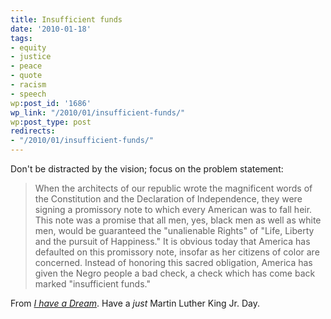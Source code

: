 ```yaml
---
title: Insufficient funds
date: '2010-01-18'
tags:
- equity
- justice
- peace
- quote
- racism
- speech
wp:post_id: '1686'
wp_link: "/2010/01/insufficient-funds/"
wp:post_type: post
redirects:
- "/2010/01/insufficient-funds/"
---
```


Don't be distracted by the vision; focus on the problem statement:

> When the architects of our republic wrote the magnificent words of the Constitution and the Declaration of Independence, they were signing a promissory note to which every American was to fall heir. This note was a promise that all men, yes, black men as well as white men, would be guaranteed the "unalienable Rights" of "Life, Liberty and the pursuit of Happiness." It is obvious today that America has defaulted on this promissory note, insofar as her citizens of color are concerned. Instead of honoring this sacred obligation, America has given the Negro people a bad check, a check which has come back marked "insufficient funds."

From [_I have a Dream_](http://en.wikipedia.org/wiki/I_Have_a_Dream). Have a _just_ Martin Luther King Jr. Day.
